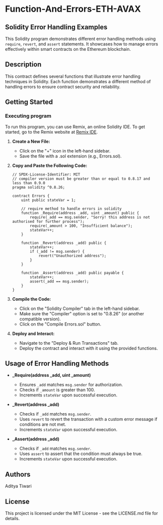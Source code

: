 
# Function-And-Errors-ETH-AVAX

## Solidity Error Handling Examples

This Solidity program demonstrates different error handling methods using `require`, `revert`, and `assert` statements. It showcases how to manage errors effectively within smart contracts on the Ethereum blockchain.

## Description

This contract defines several functions that illustrate error handling techniques in Solidity. Each function demonstrates a different method of handling errors to ensure contract security and reliability.

## Getting Started

### Executing program

To run this program, you can use Remix, an online Solidity IDE. To get started, go to the Remix website at [Remix IDE](https://remix.ethereum.org/).

1. **Create a New File:**
   - Click on the "+" icon in the left-hand sidebar.
   - Save the file with a .sol extension (e.g., Errors.sol).
   
2. **Copy and Paste the Following Code:**
   ```solidity
   // SPDX-License-Identifier: MIT
   // compiler version must be greater than or equal to 0.8.17 and less than 0.9.0
   pragma solidity ^0.8.26;
   
   contract Errors {
       uint public stateVar = 1;
   
       // require method to handle errors in solidity 
       function _Require(address _add, uint _amount) public {
           require(_add == msg.sender, "Sorry! this address is not authorised for further process");
           require(_amount > 100, "Insufficient balance");
           stateVar++;
       }
   
       function _Revert(address _add) public {
           stateVar++;
           if (_add != msg.sender) {
               revert("Unauthorized address");
           }
       }
   
       function _Assert(address _add) public payable {
           stateVar++;
           assert(_add == msg.sender);
       }
   }
   ```
   
3. **Compile the Code:**
   - Click on the "Solidity Compiler" tab in the left-hand sidebar.
   - Make sure the "Compiler" option is set to "0.8.26" (or another compatible version).
   - Click on the "Compile Errors.sol" button.

4. **Deploy and Interact:**
   - Navigate to the "Deploy & Run Transactions" tab.
   - Deploy the contract and interact with it using the provided functions.

## Usage of Error Handling Methods

- **_Require(address _add, uint _amount)**
  - Ensures `_add` matches `msg.sender` for authorization.
  - Checks if `_amount` is greater than 100.
  - Increments `stateVar` upon successful execution.

- **_Revert(address _add)**
  - Checks if `_add` matches `msg.sender`.
  - Uses `revert` to revert the transaction with a custom error message if conditions are not met.
  - Increments `stateVar` upon successful execution.

- **_Assert(address _add)**
  - Checks if `_add` matches `msg.sender`.
  - Uses `assert` to assert that the condition must always be true.
  - Increments `stateVar` upon successful execution.

## Authors

Aditya Tiwari

## License

This project is licensed under the MIT License - see the LICENSE.md file for details.
